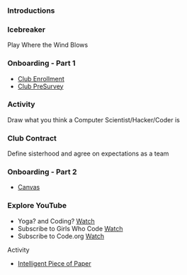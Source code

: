 ### Introductions

### Icebreaker
Play Where the Wind Blows

### Onboarding - Part 1
* [Club Enrollment](http://girlswhocode.com/clubenrollment)
* [Club PreSurvey](http://girlswhocode.com/clubpresurvey)

### Activity
Draw what you think a Computer Scientist/Hacker/Coder is

### Club Contract
Define sisterhood and agree on expectations as a team

### Onboarding - Part 2
* [Canvas](https://girlswhocode.instructure.com/login/canvas)

### Explore YouTube
* Yoga? and Coding? [Watch](https://www.youtube.com/watch?v=h8JarLIyFpY)
* Subscribe to Girls Who Code [Watch](https://www.youtube.com/user/GirlsWhoCode)
* Subscribe to Code.org [Watch](https://www.youtube.com/watch?v=1x54GqfL3UY)

Activity
* [Intelligent Piece of Paper](http://www.cs4fn.org/teachers/activities/intelligentpaper/intelligentpaper.pdf)